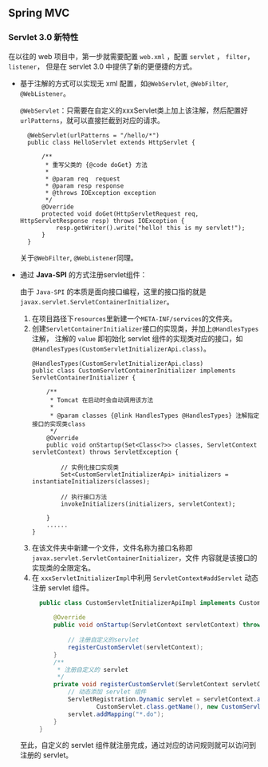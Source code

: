 ## Spring MVC

### Servlet 3.0 新特性
在以往的 web 项目中，第一步就需要配置 `web.xml` ，配置 `servlet` ， `filter`， `listener`，
但是在 servlet 3.0 中提供了新的更便捷的方式。

- 基于注解的方式可以实现无 xml 配置，如`@WebServlet`, `@WebFilter`, `@WebListener`。

    `@WebServlet`：只需要在自定义的xxxServlet类上加上该注解，然后配置好`urlPatterns`，就可以直接拦截到对应的请求。
    ```
      @WebServlet(urlPatterns = "/hello/*")
      public class HelloServlet extends HttpServlet {
      
          /**
           * 重写父类的 {@code doGet} 方法
           *
           * @param req  request
           * @param resp response
           * @throws IOException exception
           */
          @Override
          protected void doGet(HttpServletRequest req, HttpServletResponse resp) throws IOException {
              resp.getWriter().write("hello! this is my servlet!");
          }
      }
    ```
    关于`@WebFilter`, `@WebListener`同理。
    
- 通过 **Java-SPI** 的方式注册servlet组件：

    由于 `Java-SPI` 的本质是面向接口编程，这里的接口指的就是`javax.servlet.ServletContainerInitializer`。

    1. 在项目路径下`resources`里新建一个`META-INF/services`的文件夹。
    2. 创建`ServletContainerInitializer`接口的实现类，并加上`@HandlesTypes`注解，
       注解的 `value` 即初始化 servlet 组件的实现类对应的接口，如`@HandlesTypes(CustomServletInitializerApi.class)`。
        ```
        @HandlesTypes(CustomServletInitializerApi.class)
        public class CustomServletContainerInitializer implements ServletContainerInitializer {
        
            /**
             * Tomcat 在启动时会自动调用该方法
             *
             * @param classes {@link HandlesTypes @HandlesTypes} 注解指定接口的实现类class
             */
            @Override
            public void onStartup(Set<Class<?>> classes, ServletContext servletContext) throws ServletException {
        
                // 实例化接口实现类
                Set<CustomServletInitializerApi> initializers = instantiateInitializers(classes);
        
                // 执行接口方法
                invokeInitializers(initializers, servletContext);
        
            }
            ......
        }
        ```
    3. 在该文件夹中新建一个文件，文件名称为接口名称即`javax.servlet.ServletContainerInitializer`，文件
       内容就是该接口的实现类的全限定名。
    4. 在 `xxxServletInitializerImpl`中利用 `ServletContext#addServlet` 动态注册 servlet 组件。
        ```java
          public class CustomServletInitializerApiImpl implements CustomServletInitializerApi {
          
              @Override
              public void onStartup(ServletContext servletContext) throws ServletException {
          
                  // 注册自定义的servlet
                  registerCustomServlet(servletContext);
              }
              /**
               * 注册自定义的 servlet
               */
              private void registerCustomServlet(ServletContext servletContext) {
                  // 动态添加 servlet 组件
                  ServletRegistration.Dynamic servlet = servletContext.addServlet(
                          CustomServlet.class.getName(), new CustomServlet());
                  servlet.addMapping("*.do");
              }
          }
        ```
    至此，自定义的 servlet 组件就注册完成，通过对应的访问规则就可以访问到注册的 servlet。